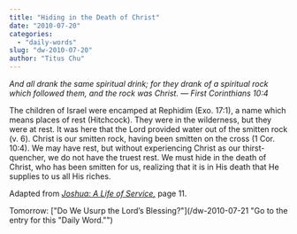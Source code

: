```yaml
---
title: "Hiding in the Death of Christ"
date: "2010-07-20"
categories: 
  - "daily-words"
slug: "dw-2010-07-20"
author: "Titus Chu"
---
```


_And all drank the same spiritual drink; for they drank of a spiritual rock which followed them, and the rock was Christ. — First Corinthians 10:4_

The children of Israel were encamped at Rephidim (Exo. 17:1), a name which means places of rest (Hitchcock). They were in the wilderness, but they were at rest. It was here that the Lord provided water out of the smitten rock (v. 6). Christ is our smitten rock, having been smitten on the cross (1 Cor. 10:4). We may have rest, but without experiencing Christ as our thirst-quencher, we do not have the truest rest. We must hide in the death of Christ, who has been smitten for us, realizing that it is in His death that He supplies to us all His riches.

Adapted from _[Joshua: A Life of Service](/book-joshua/ "Go to the listing for this book.")[,](/book-journey/ "Go to the listing for this book.")_ page 11.

Tomorrow: ["Do We Usurp the Lord’s Blessing?"](/dw-2010-07-21 "Go to the entry for this "Daily Word."")
